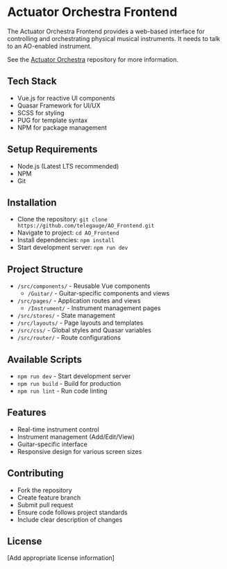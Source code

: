 # Actuator Orchestra Frontend

The Actuator Orchestra Frontend provides a web-based interface for controlling and orchestrating physical musical instruments. It needs to talk to an AO-enabled instrument.

See the [Actuator Orchestra](https://github.com/telegauge/ActuatorOrchestra) repository for more information.

## Tech Stack
- Vue.js for reactive UI components
- Quasar Framework for UI/UX
- SCSS for styling
- PUG for template syntax
- NPM for package management

## Setup Requirements
- Node.js (Latest LTS recommended)
- NPM
- Git

## Installation
- Clone the repository: `git clone https://github.com/telegauge/AO_Frontend.git`
- Navigate to project: `cd AO_Frontend`
- Install dependencies: `npm install`
- Start development server: `npm run dev`

## Project Structure
- `/src/components/` - Reusable Vue components
  - `/Guitar/` - Guitar-specific components and views
- `/src/pages/` - Application routes and views
  - `/Instrument/` - Instrument management pages
- `/src/stores/` - State management
- `/src/layouts/` - Page layouts and templates
- `/src/css/` - Global styles and Quasar variables
- `/src/router/` - Route configurations

## Available Scripts
- `npm run dev` - Start development server
- `npm run build` - Build for production
- `npm run lint` - Run code linting

## Features
- Real-time instrument control
- Instrument management (Add/Edit/View)
- Guitar-specific interface
- Responsive design for various screen sizes

## Contributing
- Fork the repository
- Create feature branch
- Submit pull request
- Ensure code follows project standards
- Include clear description of changes

## License
[Add appropriate license information]

